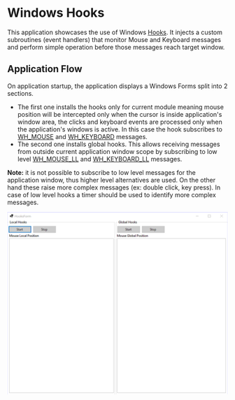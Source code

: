# Windows Hooks

This application showcases the use of Windows [Hooks](https://learn.microsoft.com/en-us/windows/win32/winmsg/hooks). It injects a custom subroutines (event handlers) that monitor Mouse and Keyboard messages and perform simple operation before those messages reach target window.

## Application Flow

On application startup, the application displays a Windows Forms split into 2 sections. 
- The first one installs the hooks only for current module meaning mouse position will be intercepted only when the cursor is inside application's window area, the clicks and keyboard events are processed only when the application's windows is active. In this case the hook subscribes to [WH_MOUSE](https://learn.microsoft.com/en-us/windows/win32/winmsg/about-hooks#wh_mouse) and [WH_KEYBOARD](https://learn.microsoft.com/en-us/windows/win32/winmsg/about-hooks#wh_keyboard) messages.
- The second one installs global hooks. This allows receiving messages from outside current application window scope by subscribing to low level [WH_MOUSE_LL](https://learn.microsoft.com/en-us/windows/win32/winmsg/about-hooks#wh_mouse_ll) and [WH_KEYBOARD_LL](https://learn.microsoft.com/en-us/windows/win32/winmsg/about-hooks#wh_keyboard_ll) messages.

**Note:** it is not possible to subscribe to low level messages for the application window, thus higher level alternatives are used. On the other hand these raise more complex messages (ex: double click, key press). In case of low level hooks a timer should be used to identify more complex messages.

![](gif/windows-hooks.gif)
